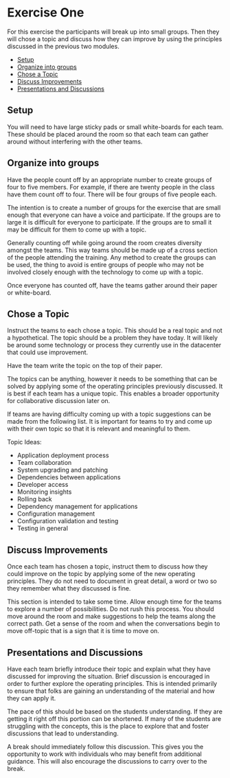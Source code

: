 ﻿

# Exercise One

For this exercise the participants will break up into small groups. Then they
will chose a topic and discuss how they can improve by using the principles
discussed in the previous two modules.

* [Setup](#setup)
* [Organize into groups](#organize-into-groups)
* [Chose a Topic](#chose-a-topic)
* [Discuss Improvements](#discuss-improvements)
* [Presentations and Discussions](#presentations-and-discussions)

## Setup

You will need to have large sticky pads or small white-boards for each team.
These should be placed around the room so that each team can gather around
without interfering with the other teams.

## Organize into groups

Have the people count off by an appropriate number to create groups of four to
five members. For example, if there are twenty people in the class have them
count off to four. There will be four groups of five people each.

The intention is to create a number of groups for the exercise that are small
enough that everyone can have a voice and participate. If the groups are to
large it is difficult for everyone to participate. If the groups are to small it
may be difficult for them to come up with a topic.

Generally counting off while going around the room creates diversity amongst the
teams. This way teams should be made up of a cross section of the people
attending the training. Any method to create the groups can be used, the thing
to avoid is entire groups of people who may not be involved closely enough with
the technology to come up with a topic.

Once everyone has counted off, have the teams gather around their paper or
white-board.

## Chose a Topic

Instruct the teams to each chose a topic. This should be a real topic and not a
hypothetical. The topic should be a problem they have today. It will likely be
around some technology or process they currently use in the datacenter that
could use improvement.

Have the team write the topic on the top of their paper.

The topics can be anything, however it needs to be something that can be solved
by applying some of the operating principles previously discussed. It is best if
each team has a unique topic. This enables a broader opportunity for
collaborative discussion later on.

If teams are having difficulty coming up with a topic suggestions can be made
from the following list. It is important for teams to try and come up with their
own topic so that it is relevant and meaningful to them.

Topic Ideas:

* Application deployment process
* Team collaboration
* System upgrading and patching
* Dependencies between applications
* Developer access
* Monitoring insights
* Rolling back
* Dependency management for applications
* Configuration management
* Configuration validation and testing
* Testing in general

## Discuss Improvements

Once each team has chosen a topic, instruct them to discuss how they could
improve on the topic by applying some of the new operating principles. They do
not need to document in great detail, a word or two so they remember what they
discussed is fine.

This section is intended to take some time. Allow enough time for the teams to
explore a number of possibilities. Do not rush this process. You should move
around the room and make suggestions to help the teams along the correct path.
Get a sense of the room and when the conversations begin to move off-topic that
is a sign that it is time to move on.

## Presentations and Discussions

Have each team briefly introduce their topic and explain what they have
discussed for improving the situation. Brief discussion is encouraged in order
to further explore the operating principles. This is intended primarily to
ensure that folks are gaining an understanding of the material and how they can
apply it.

The pace of this should be based on the students understanding. If they are
getting it right off this portion can be shortened. If many of the students are
struggling with the concepts, this is the place to explore that and foster
discussions that lead to understanding.

A break should immediately follow this discussion. This gives you the
opportunity to work  with individuals who may benefit from additional guidance.
This will also encourage the discussions to carry over to the break.
